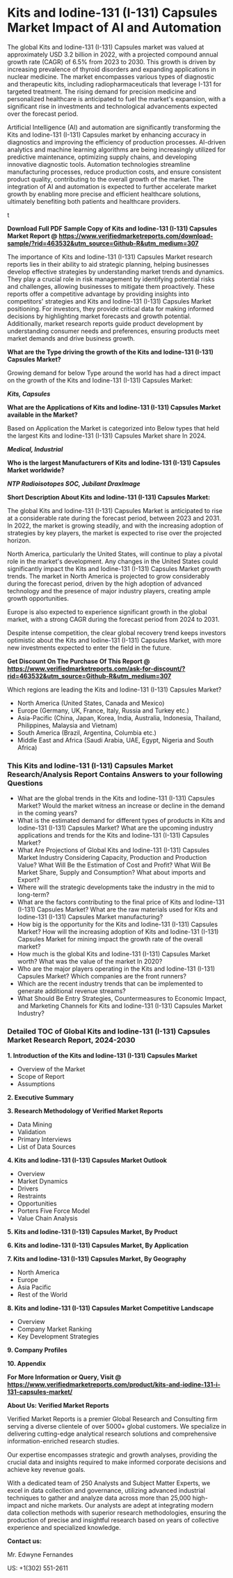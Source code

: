 <meta name="title" content="Global Kits and Iodine-131 (I-131) Capsules Market Impact of AI and Automation"><meta name="description" content="The global Kits and Iodine-131 (I-131) Capsules market was valued at approximately USD 3.2 billion in 2022, with a projected compound annual growth rate (CAGR) of 6.5%"><meta name="title" content="Kits and Iodine-131 (I-131) Capsules Market Size, Share, Scope, Trends, Growth, Opportunities, Analysis, Forecast"><h1>Kits and Iodine-131 (I-131) Capsules Market Impact of AI and Automation</h1><p>The global Kits and Iodine-131 (I-131) Capsules market was valued at approximately USD 3.2 billion in 2022, with a projected compound annual growth rate (CAGR) of 6.5% from 2023 to 2030. This growth is driven by increasing prevalence of thyroid disorders and expanding applications in nuclear medicine. The market encompasses various types of diagnostic and therapeutic kits, including radiopharmaceuticals that leverage I-131 for targeted treatment. The rising demand for precision medicine and personalized healthcare is anticipated to fuel the market's expansion, with a significant rise in investments and technological advancements expected over the forecast period.</p><p>Artificial Intelligence (AI) and automation are significantly transforming the Kits and Iodine-131 (I-131) Capsules market by enhancing accuracy in diagnostics and improving the efficiency of production processes. AI-driven analytics and machine learning algorithms are being increasingly utilized for predictive maintenance, optimizing supply chains, and developing innovative diagnostic tools. Automation technologies streamline manufacturing processes, reduce production costs, and ensure consistent product quality, contributing to the overall growth of the market. The integration of AI and automation is expected to further accelerate market growth by enabling more precise and efficient healthcare solutions, ultimately benefiting both patients and healthcare providers.</p>t</p><p id="" class=""><strong>Download Full PDF Sample Copy of Kits and Iodine-131 (I-131) Capsules Market Report @ <a href="https://www.verifiedmarketreports.com/download-sample/?rid=463532&utm_source=Github-R&utm_medium=307" target="_blank">https://www.verifiedmarketreports.com/download-sample/?rid=463532&utm_source=Github-R&utm_medium=307</a></strong></p><p>The importance of&nbsp;Kits and Iodine-131 (I-131) Capsules Market research reports lies in their ability to aid strategic planning, helping businesses develop effective strategies by understanding market trends and dynamics. They play a crucial role in risk management by identifying potential risks and challenges, allowing businesses to mitigate them proactively. These reports offer a competitive advantage by providing insights into competitors' strategies and Kits and Iodine-131 (I-131) Capsules Market positioning. For investors, they provide critical data for making informed decisions by highlighting market forecasts and growth potential. Additionally, market research reports guide product development by understanding consumer needs and preferences, ensuring products meet market demands and drive business growth.</p><p><strong>What are the&nbsp;Type driving the growth of the Kits and Iodine-131 (I-131) Capsules Market?</strong></p><p id="" class="">Growing demand for below Type around the world has had a direct impact on the growth of the Kits and Iodine-131 (I-131) Capsules Market:</p><em><strong>Kits, Capsules</strong></em></p><strong>What are the&nbsp;Applications&nbsp;of Kits and Iodine-131 (I-131) Capsules Market available in the Market?</strong></p><p id="" class="">Based on Application the Market is categorized into Below types that held the largest Kits and Iodine-131 (I-131) Capsules Market share In 2024.</p><em><strong>Medical, Industrial</strong></em></p><strong>Who is the largest Manufacturers of Kits and Iodine-131 (I-131) Capsules Market worldwide?</strong></p><p><em><strong>NTP Radioisotopes SOC, Jubilant DraxImage</strong></em></p><p id="" class=""><strong>Short Description About Kits and Iodine-131 (I-131) Capsules Market:</strong></p><p>The global Kits and Iodine-131 (I-131) Capsules Market is anticipated to rise at a considerable rate during the forecast period, between 2023 and 2031. In 2022, the market is growing steadily, and with the increasing adoption of strategies by key players, the market is expected to rise over the projected horizon.</p><p>North America, particularly the United States, will continue to play a pivotal role in the market's development. Any changes in the United States could significantly impact the Kits and Iodine-131 (I-131) Capsules Market growth trends. The market in North America is projected to grow considerably during the forecast period, driven by the high adoption of advanced technology and the presence of major industry players, creating ample growth opportunities.</p><p>Europe is also expected to experience significant growth in the global market, with a strong CAGR during the forecast period from 2024 to 2031.</p><p>Despite intense competition, the clear global recovery trend keeps investors optimistic about the Kits and Iodine-131 (I-131) Capsules Market, with more new investments expected to enter the field in the future.</p><p id="" class=""><strong>Get Discount On The Purchase Of This Report @ <a href="https://www.verifiedmarketreports.com/ask-for-discount/?rid=463532&utm_source=Github-R&utm_medium=307" target="_blank">https://www.verifiedmarketreports.com/ask-for-discount/?rid=463532&utm_source=Github-R&utm_medium=307</a></strong></p>Which regions are leading the Kits and Iodine-131 (I-131) Capsules Market?</p><ul><li>North America (United States, Canada and Mexico)</li><li>Europe (Germany, UK, France, Italy, Russia and Turkey etc.)</li><li>Asia-Pacific (China, Japan, Korea, India, Australia, Indonesia, Thailand, Philippines, Malaysia and Vietnam)</li><li>South America (Brazil, Argentina, Columbia etc.)</li><li>Middle East and Africa (Saudi Arabia, UAE, Egypt, Nigeria and South Africa)</li></ul><h3 id="" class="">This Kits and Iodine-131 (I-131) Capsules Market Research/Analysis Report Contains Answers to your following Questions</h3><ul><li>What are the global trends in the Kits and Iodine-131 (I-131) Capsules Market? Would the market witness an increase or decline in the demand in the coming years?</li><li>What is the estimated demand for different types of products in Kits and Iodine-131 (I-131) Capsules Market? What are the upcoming industry applications and trends for the Kits and Iodine-131 (I-131) Capsules Market?</li><li>What Are Projections of Global Kits and Iodine-131 (I-131) Capsules Market Industry Considering Capacity, Production and Production Value? What Will Be the Estimation of Cost and Profit? What Will Be Market Share, Supply and Consumption? What about imports and Export?</li><li>Where will the strategic developments take the industry in the mid to long-term?</li><li>What are the factors contributing to the final price of Kits and Iodine-131 (I-131) Capsules Market? What are the raw materials used for Kits and Iodine-131 (I-131) Capsules Market manufacturing?</li><li>How big is the opportunity for the Kits and Iodine-131 (I-131) Capsules Market? How will the increasing adoption of Kits and Iodine-131 (I-131) Capsules Market for mining impact the growth rate of the overall market?</li><li>How much is the global Kits and Iodine-131 (I-131) Capsules Market worth? What was the value of the market In 2020?</li><li>Who are the major players operating in the Kits and Iodine-131 (I-131) Capsules Market? Which companies are the front runners?</li><li>Which are the recent industry trends that can be implemented to generate additional revenue streams?</li><li>What Should Be Entry Strategies, Countermeasures to Economic Impact, and Marketing Channels for Kits and Iodine-131 (I-131) Capsules Market Industry?</li></ul><h3 id="" class="">Detailed TOC of Global Kits and Iodine-131 (I-131) Capsules Market Research Report, 2024-2030</h3><p id="" class=""><strong>1. Introduction of the Kits and Iodine-131 (I-131) Capsules Market</strong></p><ul><li>Overview of the Market</li><li>Scope of Report</li><li>Assumptions</li></ul><p id="" class=""><strong>2. Executive Summary</strong></p><p id="" class=""><strong>3. Research Methodology of Verified Market Reports</strong></p><ul><li>Data Mining</li><li>Validation</li><li>Primary Interviews</li><li>List of Data Sources</li></ul><p id="" class=""><strong>4. Kits and Iodine-131 (I-131) Capsules Market Outlook</strong></p><ul><li>Overview</li><li>Market Dynamics</li><li>Drivers</li><li>Restraints</li><li>Opportunities</li><li>Porters Five Force Model</li><li>Value Chain Analysis</li></ul><p id="" class=""><strong>5. Kits and Iodine-131 (I-131) Capsules Market, By Product</strong></p><p id="" class=""><strong>6. Kits and Iodine-131 (I-131) Capsules Market, By Application</strong></p><p id="" class=""><strong>7. Kits and Iodine-131 (I-131) Capsules Market, By Geography</strong></p><ul><li>North America</li><li>Europe</li><li>Asia Pacific</li><li>Rest of the World</li></ul><p id="" class=""><strong>8. Kits and Iodine-131 (I-131) Capsules Market Competitive Landscape</strong></p><ul><li>Overview</li><li>Company Market Ranking</li><li>Key Development Strategies</li></ul><p id="" class=""><strong>9. Company Profiles</strong></p><p id="" class=""><strong>10. Appendix</strong></p><p id="" class=""><strong>For More Information or Query, Visit @ <a href="https://www.verifiedmarketreports.com/product/kits-and-iodine-131-i-131-capsules-market/" target="_blank">https://www.verifiedmarketreports.com/product/kits-and-iodine-131-i-131-capsules-market/</a></strong></p><p id="" class=""><strong>About Us: Verified Market Reports</strong></p><p id="" class="">Verified Market Reports is a premier Global Research and Consulting firm serving a diverse clientele of over 5000+ global customers. We specialize in delivering cutting-edge analytical research solutions and comprehensive information-enriched research studies.</p><p id="" class="">Our expertise encompasses strategic and growth analyses, providing the crucial data and insights required to make informed corporate decisions and achieve key revenue goals.</p><p id="" class="">With a dedicated team of 250 Analysts and Subject Matter Experts, we excel in data collection and governance, utilizing advanced industrial techniques to gather and analyze data across more than 25,000 high-impact and niche markets. Our analysts are adept at integrating modern data collection methods with superior research methodologies, ensuring the production of precise and insightful research based on years of collective experience and specialized knowledge.</p><p id="" class=""><strong>Contact us:</strong></p><p id="" class="">Mr. Edwyne Fernandes</p><p id="" class="">US: +1(302) 551-2611</p>